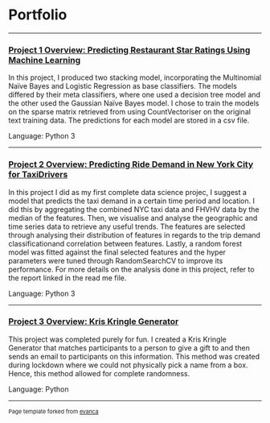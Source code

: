 # Portfolio

---


### [Project 1 Overview: Predicting Restaurant Star Ratings Using Machine Learning](https://github.com/shelrx/shelrx_predictingstarratings)

In this project, I produced two stacking model, incorporating the Multinomial Naïve Bayes and Logistic Regression as base classifiers. The models differed by their meta classifiers, where one used a decision tree model and the other used the Gaussian Naïve Bayes model. I chose to train the models on the sparse matrix retrieved from using CountVectoriser on the original text training data. The predictions for each model are stored in a csv file.

Language: Python 3



---


### [Project 2 Overview: Predicting Ride Demand in New York City for TaxiDrivers](https://github.com/MAST30034-2021-S2/mast30034_2021_s2_project_1-shelanahrahman)

In this project I did as my first complete data science projec, I suggest a model that predicts the taxi demand in a certain time period and location. I did this by aggregating the combined NYC taxi data and FHVHV data by the median of the features.  Then, we visualise and analyse the geographic and time series data to retrieve any useful trends.  The features are selected through analysing their distribution of features in regards to the trip demand classificationand correlation between features.  Lastly, a random forest model was fitted against the final selected features and the hyper parameters were tuned through RandomSearchCV to improve its performance. For more details on the analysis done in this project, refer to the report linked in the read me file.

Language: Python 3


---


### [Project 3 Overview: Kris Kringle Generator](https://github.com/shelanahrahman/Kris-Kringle-)

This project was completed purely for fun. I created a Kris Kringle Generator that matches participants to a person to give a gift to and then sends an email to participants on this information. This method was created during lockdown where we could not physically pick a name from a box. Hence, this method allowed for complete randomness.

Language: Python


---
<p style="font-size:11px">Page template forked from <a href="https://github.com/evanca/quick-portfolio">evanca</a></p>
<!-- Remove above link if you don't want to attibute -->

